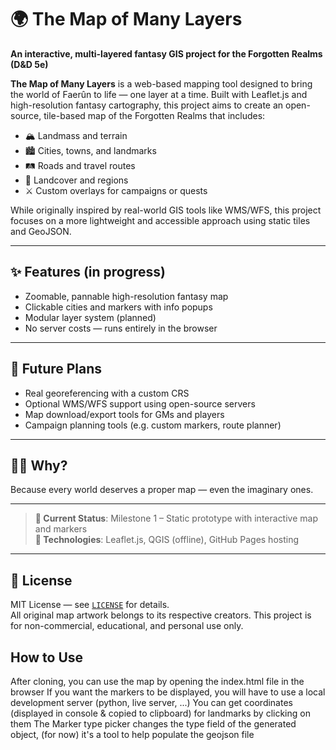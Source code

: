 # 🌍 The Map of Many Layers

**An interactive, multi-layered fantasy GIS project for the Forgotten Realms (D&D 5e)**

**The Map of Many Layers** is a web-based mapping tool designed to bring the world of Faerûn to life — one layer at a time. Built with Leaflet.js and high-resolution fantasy cartography, this project aims to create an open-source, tile-based map of the Forgotten Realms that includes:

- 🏔️ Landmass and terrain
- 🏙️ Cities, towns, and landmarks
- 🛤️ Roads and travel routes
- 🌿 Landcover and regions
- ⚔️ Custom overlays for campaigns or quests

While originally inspired by real-world GIS tools like WMS/WFS, this project focuses on a more lightweight and accessible approach using static tiles and GeoJSON.

---

## ✨ Features (in progress)

- Zoomable, pannable high-resolution fantasy map
- Clickable cities and markers with info popups
- Modular layer system (planned)
- No server costs — runs entirely in the browser

---

## 🔮 Future Plans

- Real georeferencing with a custom CRS
- Optional WMS/WFS support using open-source servers
- Map download/export tools for GMs and players
- Campaign planning tools (e.g. custom markers, route planner)

---

## 🧙‍♂️ Why?

Because every world deserves a proper map — even the imaginary ones.

---

> **🧪 Current Status**: Milestone 1 – Static prototype with interactive map and markers  
> **🔧 Technologies**: Leaflet.js, QGIS (offline), GitHub Pages hosting

---

## 📜 License

MIT License — see [`LICENSE`](LICENSE) for details.  
All original map artwork belongs to its respective creators. This project is for non-commercial, educational, and personal use only.

## How to Use

After cloning, you can use the map by opening the index.html file in the browser
If you want the markers to be displayed, you will have to use a local development server (python, live server, ...)
You can get coordinates (displayed in console & copied to clipboard) for landmarks by clicking on them
The Marker type picker changes the type field of the generated object, (for now) it's a tool to help populate the geojson file
